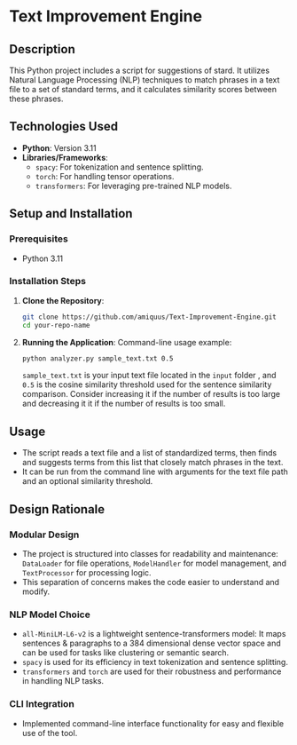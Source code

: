 # Text Improvement Engine

## Description
This Python project includes a script for suggestions of stard. It utilizes Natural Language Processing (NLP) techniques to match phrases in a text file to a set of standard terms, and it calculates similarity scores between these phrases.

## Technologies Used
- **Python**: Version 3.11
- **Libraries/Frameworks**:
  - `spacy`: For tokenization and sentence splitting.
  - `torch`: For handling tensor operations.
  - `transformers`: For leveraging pre-trained NLP models.

## Setup and Installation
### Prerequisites
- Python 3.11

### Installation Steps

1. **Clone the Repository**:
   ```bash
   git clone https://github.com/amiquus/Text-Improvement-Engine.git
   cd your-repo-name
   ```

2. **Running the Application**:
   Command-line usage example:
   ```bash
   python analyzer.py sample_text.txt 0.5
   ```
   `sample_text.txt` is your input text file located in the `input` folder , and `0.5` is the cosine similarity threshold used for the sentence similarity comparison. Consider increasing it if the number of results is too large and decreasing it it if the number of results is too small.  

## Usage
- The script reads a text file and a list of standardized terms, then finds and suggests terms from this list that closely match phrases in the text.
- It can be run from the command line with arguments for the text file path and an optional similarity threshold.

## Design Rationale
### Modular Design
- The project is structured into classes for readability and maintenance: `DataLoader` for file operations, `ModelHandler` for model management, and `TextProcessor` for processing logic.
- This separation of concerns makes the code easier to understand and modify.

### NLP Model Choice
- `all-MiniLM-L6-v2` is a lightweight sentence-transformers model: It maps sentences & paragraphs to a 384 dimensional dense vector space and can be used for tasks like clustering or semantic search. 
- `spacy` is used for its efficiency in text tokenization and sentence splitting.
- `transformers` and `torch` are used for their robustness and performance in handling NLP tasks.

### CLI Integration
- Implemented command-line interface functionality for easy and flexible use of the tool.
